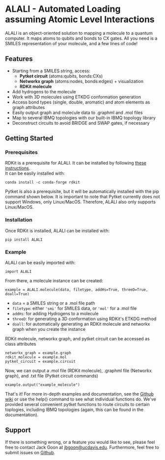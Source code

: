# ALALI - Automated Loading assuming Atomic Level Interactions

ALALI is an object-oriented solution to mapping a molecule to a quantum computer. It maps atoms to qubits and bonds to CX gates. All you need is a SMILES representation of your molecule, and a few lines of code!

## Features
* Starting from a SMILES string, access:
	* **Pytket circuit** (atoms:qubits, bonds:CXs)
	* **Networkx graph** (atoms:nodes, bonds:edges) + visualization
	* **RDKit molecule**
* Add hydrogens to the molecule  
* Work with 3D molecules using ETKDG conformation generation
* Access bond types (single, double, aromatic) and atom elements as graph attributes
* Easily output graph and molecule data to .graphml and .mol files
* Map to several IBMQ topologies with our built-in IBMQ topology library
* Deconstruct circuits to avoid BRIDGE and SWAP gates, if necessary

## Getting Started
### Prerequisites
RDKit is a prerequisite for ALALI. It can be installed by following [these instructions](https://www.rdkit.org/docs/Install.html).  
It can be easily installed with: 
```
conda install -c conda-forge rdkit
```
Pytket is also a prerequisite, but it will be automatically installed with the pip command shown below.
It is important to note that Pytket currently does not support Windows, only Linux/MacOS. 
Therefore, ALALI also only supports Linux/MacOS.
### Installation
Once RDKit is installed, ALALI can be installed with:

```
pip install ALALI
```

### Example
ALALI can be easily imported with:  

	import ALALI

From there, a molecule instance can be created:

```
example = ALALI.molecule(data, filetype, addHs=True, threeD=True, doall=True)
```

* `data` = a SMILES string or a .mol file path
* `filetype`: either `'smi'` for SMILES data, or `'mol'` for a .mol file
* `addHs`: for adding Hydrogens to a molecule
* `threeD`: for generating a 3D conformation using RDKit's ETKDG method
* `doall`: for automatically generating an RDKit molecule and networkx graph when you create the instance

RDKit molecule, networkx graph, and pytket circuit can be accessed as class attributes

```
networkx_graph = example.graph
rdkit_molecule = example.mol
pytket_circuit = example.circuit
```

Now, we can output a .mol file (RDKit molecule), .graphml file (Networkx graph), and .txt file (Pytket circuit commands)
```
example.output("example_molecule")
```

That's it! For more in-depth examples and documentation, see the [Github wiki](https://github.com/QC-at-Davis/ALALI/wiki)
or use the help() command to see what individual functions do. We've provided several convenient pytket functions to route
circuits to certain toplogies, including IBMQ topologies (again, this can be found in the documentation).

## Support
If there is something wrong, or a feature you would like to see, please feel free to contact Jack Goon at jbgoon@ucdavis.edu. Furthermore, feel free to submit issues on [Github](https://github.com/QC-at-Davis/biopython-modeling/issues). 